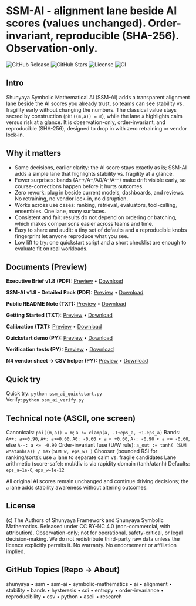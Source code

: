 # SSM-AI - alignment lane beside AI scores (values unchanged). Order-invariant, reproducible (SHA-256). Observation-only.

![GitHub Release](https://img.shields.io/github/v/release/OMPSHUNYAYA/Symbolic-Mathematical-AI?style=flat&logo=github) ![GitHub Stars](https://img.shields.io/github/stars/OMPSHUNYAYA/Symbolic-Mathematical-AI?style=flat&logo=github) ![License](https://img.shields.io/badge/license-CC%20BY--NC%204.0-blue?style=flat&logo=creative-commons) ![CI](https://github.com/OMPSHUNYAYA/Symbolic-Mathematical-AI/actions/workflows/ssm-ai-ci.yml/badge.svg)

## Intro

Shunyaya Symbolic Mathematical AI (SSM-AI) adds a transparent alignment lane beside the AI scores you already trust, so teams can see stability vs. fragility early without changing the numbers.
The classical value stays sacred by construction (`phi((m,a)) = m`), while the lane `a` highlights calm versus risk at a glance.
It is observation-only, order-invariant, and reproducible (SHA-256), designed to drop in with zero retraining or vendor lock-in.

## Why it matters

- Same decisions, earlier clarity: the AI score stays exactly as is; SSM-AI adds a simple lane that highlights stability vs. fragility at a glance.
- Fewer surprises: bands (A++/A+/A0/A-/A--) make drift visible early, so course-corrections happen before it hurts outcomes.
- Zero rework: plug in beside current models, dashboards, and reviews. No retraining, no vendor lock-in, no disruption.
- Works across use cases: ranking, retrieval, evaluators, tool-calling, ensembles. One lane, many surfaces.
- Consistent and fair: results do not depend on ordering or batching, which makes comparisons easier across teams and time.
- Easy to share and audit: a tiny set of defaults and a reproducible knobs fingerprint let anyone reproduce what you see.
- Low lift to try: one quickstart script and a short checklist are enough to evaluate fit on real workloads.

## Documents (Preview)

**Executive Brief v1.8 (PDF):** [Preview](https://github.com/OMPSHUNYAYA/Symbolic-Mathematical-AI/blob/main/Brief_SSM-AI_ver%201.8.pdf) • [Download](https://github.com/OMPSHUNYAYA/Symbolic-Mathematical-AI/raw/main/Brief_SSM-AI_ver%201.8.pdf)

**SSM-AI v1.8 - Detailed Pack (PDF):** [Preview](https://github.com/OMPSHUNYAYA/Symbolic-Mathematical-AI/blob/main/SSM-AI_ver%201.8.pdf) • [Download](https://github.com/OMPSHUNYAYA/Symbolic-Mathematical-AI/raw/main/SSM-AI_ver%201.8.pdf)

**Public README Note (TXT):** [Preview](https://github.com/OMPSHUNYAYA/Symbolic-Mathematical-AI/blob/main/README_Public.txt) • [Download](https://github.com/OMPSHUNYAYA/Symbolic-Mathematical-AI/raw/main/README_Public.txt)

**Getting Started (TXT):** [Preview](https://github.com/OMPSHUNYAYA/Symbolic-Mathematical-AI/blob/main/GETTING_STARTED.txt) • [Download](https://github.com/OMPSHUNYAYA/Symbolic-Mathematical-AI/raw/main/GETTING_STARTED.txt)

**Calibration (TXT):** [Preview](https://github.com/OMPSHUNYAYA/Symbolic-Mathematical-AI/blob/main/CALIBRATION.txt) • [Download](https://github.com/OMPSHUNYAYA/Symbolic-Mathematical-AI/raw/main/CALIBRATION.txt)

**Quickstart demo (PY):** [Preview](https://github.com/OMPSHUNYAYA/Symbolic-Mathematical-AI/blob/main/ssm_ai_quickstart.py) • [Download](https://github.com/OMPSHUNYAYA/Symbolic-Mathematical-AI/raw/main/ssm_ai_quickstart.py)

**Verification tests (PY):** [Preview](https://github.com/OMPSHUNYAYA/Symbolic-Mathematical-AI/blob/main/ssm_ai_verify.py) • [Download](https://github.com/OMPSHUNYAYA/Symbolic-Mathematical-AI/raw/main/ssm_ai_verify.py)

**N4 vendor sheet -> CSV helper (PY):** [Preview](https://github.com/OMPSHUNYAYA/Symbolic-Mathematical-AI/blob/main/vendor_n4_to_csv.py) • [Download](https://github.com/OMPSHUNYAYA/Symbolic-Mathematical-AI/raw/main/vendor_n4_to_csv.py)

## Quick try

Quick try: `python ssm_ai_quickstart.py`  
Verify: `python ssm_ai_verify.py`

## Technical note (ASCII, one screen)

Canonicals: `phi((m,a)) = m`; `a := clamp(a, -1+eps_a, +1-eps_a)`
Bands: `A++: a>=0.90`, `A+: a>=0.60`, `A0: -0.60 < a < +0.60`, `A-: -0.90 < a <= -0.60`, else `A--: a <= -0.90`
Order-invariant fuse (U/W rule): `a_out := tanh( (SUM w*atanh(a)) / max(SUM w, eps_w) )`
Chooser (bounded RSI for ranking/sorts): use `a` lane to separate calm vs. fragile candidates
Lane arithmetic (score-safe): mul/div is via rapidity domain (tanh/atanh)
Defaults: `eps_a=1e-6`, `eps_w=1e-12`

All original AI scores remain unchanged and continue driving decisions; the `a` lane adds stability awareness without altering outcomes.

## License

(c) The Authors of Shunyaya Framework and Shunyaya Symbolic Mathematics. Released under CC BY-NC 4.0 (non-commercial, with attribution).
Observation-only; not for operational, safety-critical, or legal decision-making.
We do not redistribute third-party raw data unless the licence explicitly permits it.
No warranty. No endorsement or affiliation implied.

## GitHub Topics (Repo → About)
shunyaya • ssm • ssm-ai • symbolic-mathematics • ai • alignment • stability • bands • hysteresis • sdi • entropy • order-invariance • reproducibility • csv • python • ascii • research
